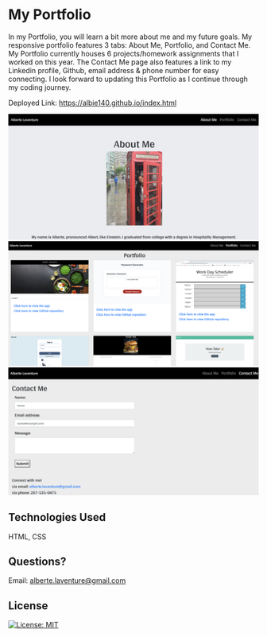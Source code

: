 # My Portfolio

In my Portfolio, you will learn a bit more about me and my future goals. My responsive portfolio features 3 tabs: About Me, Portfolio, and Contact Me. My Portfolio currently houses 6 projects/homework assignments that I worked on this year. The Contact Me page also features a link to my Linkedin profile, Github, email address & phone number for easy connecting. I look forward to updating this Portfolio as I continue through my coding journey.

Deployed Link: https://albie140.github.io/index.html

![About Me Image](Assets/AboutMe.png)
![Portfolio Image](Assets/Portfolio.png)
![Contact Me Image](Assets/ContactMe.png)


## Technologies Used
HTML, CSS


## Questions?
Email: alberte.laventure@gmail.com

## License
[![License: MIT](https://img.shields.io/badge/License-MIT-yellow.svg)](https://opensource.org/licenses/MIT)
